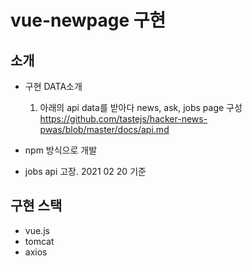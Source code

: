 # vue-newpage 구현 

## 소개 
- 구현 DATA소개 
  1) 아래의 api data를 받아다 news, ask, jobs page 구성  
  https://github.com/tastejs/hacker-news-pwas/blob/master/docs/api.md

- npm 방식으로 개발 

- jobs api 고장. 2021 02 20 기준

## 구현 스택 
 - vue.js
 - tomcat
 - axios
